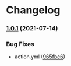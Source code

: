 # Changelog

### [1.0.1](https://www.github.com/higebu/conventional-commits-parser-action/compare/v1.0.0...v1.0.1) (2021-07-14)


### Bug Fixes

* action.yml ([965fbc6](https://www.github.com/higebu/conventional-commits-parser-action/commit/965fbc66dd5d0e8dfd6851564ab5237f5b9f853a))
